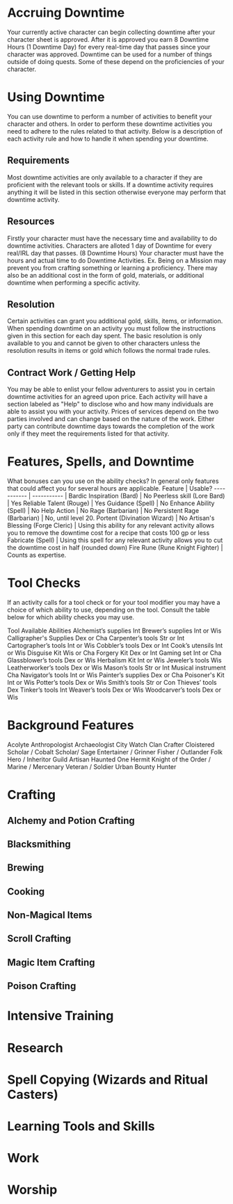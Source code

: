 # Accruing Downtime
Your currently active character can begin collecting downtime after your character sheet is approved. After it is approved you earn 8 Downtime Hours (1 Downtime Day) for every real-time day that passes since your character was approved. Downtime can be used for a number of things outside of doing quests. Some of these depend on the proficiencies of your character.
# Using Downtime
You can use downtime to perform a number of activities to benefit your character and others. In order to perform these downtime activities you need to adhere to the rules related to that activity. Below is a description of each activity rule and how to handle it when spending your downtime.
## Requirements
Most downtime activities are only available to a character if they are proficient with the relevant tools or skills. If a downtime activity requires anything it will be listed in this section otherwise everyone may perform that downtime activity.
## Resources
Firstly your character must have the necessary time and availability to do downtime activities. Characters are alloted 1 day of Downtime for every real/IRL day that passes. (8 Downtime Hours) Your character must have the hours and actual time to do Downtime Activities. Ex. Being on a Mission may prevent you from crafting something or learning a proficiency. There may also be an additional cost in the form of gold, materials, or additional downtime when performing a specific activity.
## Resolution
Certain activities can grant you additional gold, skills, items, or information. When spending downtime on an activity you must follow the instructions given in this section for each day spent. The basic resolution is only available to you and cannot be given to other characters unless the resolution results in items or gold which follows the normal trade rules.
## Contract Work / Getting Help
You may be able to enlist your fellow adventurers to assist you in certain downtime activities for an agreed upon price. Each activity will have a section labeled as "Help" to disclose who and how many individuals are able to assist you with your activity. Prices of services depend on the two parties involved and can change based on the nature of the work. Either party can contribute downtime days towards the completion of the work only if they meet the requirements listed for that activity.
# Features, Spells, and Downtime
What bonuses can you use on the ability checks? In general only features that could affect you for several hours are applicable.
Feature | Usable?
----------- | ----------- | 
Bardic Inspiration (Bard) | No
Peerless skill (Lore Bard) | Yes
Reliable Talent (Rouge) | Yes
Guidance (Spell) | No
Enhance Ability (Spell) | No
Help Action | No
Rage (Barbarian) | No
Persistent Rage (Barbarian) | No, until level 20.
Portent (Divination Wizard) | No
Artisan's Blessing (Forge Cleric) | Using this ability for any relevant activity allows you to remove the downtime cost for a recipe that costs 100 gp or less
Fabricate (Spell) | Using this spell for any relevant activity allows you to cut the downtime cost in half (rounded down)
Fire Rune (Rune Knight Fighter) | Counts as expertise.
# Tool Checks
If an activity calls for a tool check or for your tool modifier you may have a choice of which ability to use, depending on the tool. Consult the table below for which ability checks you may use.

Tool	Available Abilities
Alchemist’s supplies	Int
Brewer’s supplies	Int or Wis
Calligrapher's Supplies	Dex or Cha
Carpenter’s tools	Str or Int
Cartographer’s tools	Int or Wis
Cobbler’s tools	Dex or Int
Cook’s utensils	Int or Wis
Disguise Kit	Wis or Cha
Forgery Kit	Dex or Int
Gaming set	Int or Cha
Glassblower’s tools	Dex or Wis
Herbalism Kit	Int or Wis
Jeweler’s tools	Wis
Leatherworker’s tools	Dex or Wis
Mason’s tools	Str or Int
Musical instrument	Cha
Navigator’s tools	Int or Wis
Painter’s supplies	Dex or Cha
Poisoner's Kit	Int or Wis
Potter’s tools	Dex or Wis
Smith’s tools	Str or Con
Thieves’ tools	Dex
Tinker’s tools	Int
Weaver’s tools	Dex or Wis
Woodcarver’s tools	Dex or Wis
# Background Features
Acolyte
Anthropologist
Archaeologist
City Watch
Clan Crafter
Cloistered Scholar / Cobalt Scholar/ Sage
Entertainer / Grinner
Fisher / Outlander
Folk Hero / Inheritor
Guild Artisan
Haunted One
Hermit
Knight of the Order / Marine / Mercenary Veteran / Soldier
Urban Bounty Hunter
# Crafting
## Alchemy and Potion Crafting
## Blacksmithing
## Brewing
## Cooking
## Non-Magical Items
## Scroll Crafting
## Magic Item Crafting
## Poison Crafting
# Intensive Training
# Research
# Spell Copying (Wizards and Ritual Casters)
# Learning Tools and Skills
# Work
# Worship

